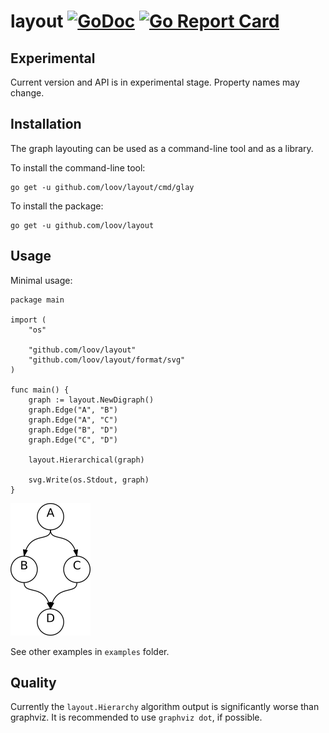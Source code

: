 # layout [![GoDoc](https://godoc.org/github.com/loov/layout?status.svg)](https://godoc.org/github.com/loov/layout) [![Go Report Card](https://goreportcard.com/badge/github.com/loov/layout)](https://goreportcard.com/report/github.com/loov/layout)

## Experimental

Current version and API is in experimental stage. Property names may change.

## Installation

The graph layouting can be used as a command-line tool and as a library.

To install the command-line tool:
```
go get -u github.com/loov/layout/cmd/glay
```

To install the package:
```
go get -u github.com/loov/layout
```

## Usage

Minimal usage:

```
package main

import (
    "os"

    "github.com/loov/layout"
    "github.com/loov/layout/format/svg"
)

func main() {
    graph := layout.NewDigraph()
    graph.Edge("A", "B")
    graph.Edge("A", "C")
    graph.Edge("B", "D")
    graph.Edge("C", "D")

    layout.Hierarchical(graph)

    svg.Write(os.Stdout, graph)
}
```

![Output](./examples/minimal.png)

See other examples in `examples` folder.

## Quality

Currently the `layout.Hierarchy` algorithm output is significantly worse than graphviz. It is recommended to use `graphviz dot`, if possible.